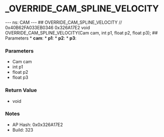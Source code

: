 # _OVERRIDE_CAM_SPLINE_VELOCITY

--- ns: CAM --- ## OVERRIDE_CAM_SPLINE_VELOCITY  // 0x40B62FA033EB0346 0x326A17E2 void OVERRIDE_CAM_SPLINE_VELOCITY(Cam cam, int p1, float p2, float p3);   ## Parameters * **cam**: * **p1**: * **p2**: * **p3**:

### Parameters
* Cam cam
* int p1
* float p2
* float p3

### Return Value
* void

### Notes
* AP Hash: 0x0x326A17E2
* Build: 323

